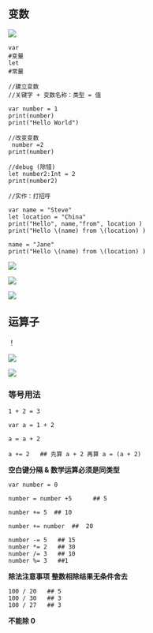 ## 变数

![](https://img.surgee.me/file/ed0325de65e8e79c840a6.png)

```
var
#变量
let
#常量
```
```
//建立变数
//关键字 + 变数名称：类型 = 值

var number = 1
print(number)
print("Hello World")

//改变变数
 number =2
print(number)

//debug (除错)
let number2:Int = 2
print(number2)

//实作：打招呼

var name = "Steve"
let location = "China"
print("Hello", name,"from", location )
print("Hello \(name) from \(location) )

name = "Jane"
print("Hello \(name) from \(location) )
```
![](https://img.surgee.me/file/66813f8e1a76667fe80fe.png)

![](https://img.surgee.me/file/aeb09df2f69fd51993253.png)

![](https://img.surgee.me/file/821816863074345ae7e81.png)

## 运算子

！[](https://img.surgee.me/file/b746cdfa188a1cb00ff3d.png)

![](https://img.surgee.me/file/2f066b672774b4907f3b3.png)

![](https://img.surgee.me/file/c426badfb979dda1b6fee.png)


### 等号用法
```
1 + 2 = 3

var a = 1 + 2

a = a + 2

a += 2   ## 先算 a + 2 再算 a = (a + 2)

```
**空白键分隔 & 数学运算必须是同类型**

```
var number = 0

number = number +5      ## 5

number += 5  ## 10

number += number  ##  20

number -= 5   ## 15
number *= 2   ## 30
number /= 3   ## 10
number %= 3   ##1
```
**除法注意事项**
**整数相除结果无条件舍去**
```
100 / 20   ## 5
100 / 30   ## 3
100 / 27   ## 3
```
**不能除 0**


 
